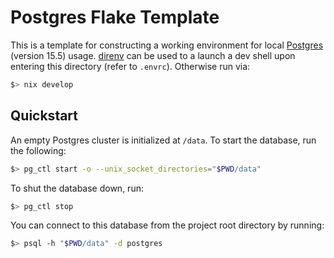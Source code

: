# Postgres Flake Template

This is a template for constructing a working environment for local
[Postgres](https://www.postgresql.org/) (version 15.5) usage. [direnv](https://direnv.net/)
can be used to a launch a dev shell upon entering this directory (refer to
`.envrc`). Otherwise run via:
```bash
$> nix develop
```

## Quickstart

An empty Postgres cluster is initialized at `/data`. To start the database, run
the following:
```bash
$> pg_ctl start -o --unix_socket_directories="$PWD/data"
```
To shut the database down, run:
```bash
$> pg_ctl stop
```
You can connect to this database from the project root directory by running:
```bash
$> psql -h "$PWD/data" -d postgres
```
